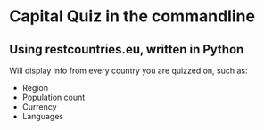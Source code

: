 # Capital Quiz in the commandline
## Using restcountries.eu, written in Python
Will display info from every country you are quizzed on, such as:
* Region
* Population count
* Currency
* Languages
